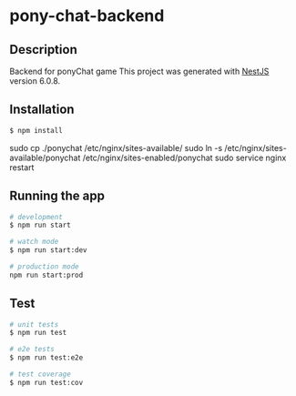 # pony-chat-backend

## Description

Backend for ponyChat game
This project was generated with [NestJS](https://docs.nestjs.com/) version 6.0.8. 

## Installation

```bash
$ npm install
```
sudo cp ./ponychat /etc/nginx/sites-available/
sudo ln -s /etc/nginx/sites-available/ponychat /etc/nginx/sites-enabled/ponychat
sudo service nginx restart

## Running the app

```bash
# development
$ npm run start

# watch mode
$ npm run start:dev

# production mode
npm run start:prod
```

## Test

```bash
# unit tests
$ npm run test

# e2e tests
$ npm run test:e2e

# test coverage
$ npm run test:cov
```

